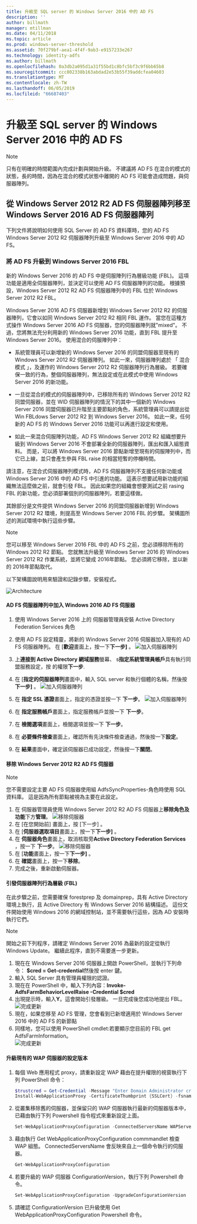 ```yaml
---
title: 升級至 SQL server 的 Windows Server 2016 中的 AD FS
description: ''
author: billmath
manager: mtillman
ms.date: 04/11/2018
ms.topic: article
ms.prod: windows-server-threshold
ms.assetid: 70f279bf-aea1-4f4f-9ab3-e9157233e267
ms.technology: identity-adfs
ms.author: billmath
ms.openlocfilehash: 0a3db2a095d1a31f55bd1c8bfc5bf3c9f6bb65b8
ms.sourcegitcommit: ccc802338b163abdad2e53b55f39addcfea04603
ms.translationtype: MT
ms.contentlocale: zh-TW
ms.lasthandoff: 06/05/2019
ms.locfileid: "66687403"
---
```

# <a name="upgrading-to-ad-fs-in-windows-server-2016-with-sql-server"></a>升級至 SQL server 的 Windows Server 2016 中的 AD FS


> [!NOTE]  
> 只有在明確的時間範圍內完成計劃與開始升級。 不建議將 AD FS 在混合的模式的狀態，長的時間，因為在混合的模式狀態中離開的 AD FS 可能會造成問題，與伺服器陣列。


## <a name="moving-from-a-windows-server-2012-r2-ad-fs-farm-to-a-windows-server-2016-ad-fs-farm"></a>從 Windows Server 2012 R2 AD FS 伺服器陣列移至 Windows Server 2016 AD FS 伺服器陣列  
下列文件將說明如何使用 SQL Server 的 AD FS 資料庫時，您的 AD FS Windows Server 2012 R2 伺服器陣列升級至 Windows Server 2016 中的 AD FS。  

### <a name="upgrading-ad-fs-to-windows-server-2016-fbl"></a>將 AD FS 升級到 Windows Server 2016 FBL  
新的 Windows Server 2016 的 AD FS 中是伺服陣列行為層級功能 (FBL)。   這項功能是適用全伺服器陣列，並決定可以使用 AD FS 伺服器陣列的功能。   根據預設，Windows Server 2012 R2 AD FS 伺服器陣列中的 FBL 位於 Windows Server 2012 R2 FBL。  

Windows Server 2016 AD FS 伺服器新增到 Windows Server 2012 R2 的伺服器陣列，它會以如同 Windows Server 2012 R2 相同 FBL 運作。  當您在這種方式操作 Windows Server 2016 AD FS 伺服器，您的伺服器陣列就"mixed"。  不過，您將無法充分利用新的 Windows Server 2016 功能，直到 FBL 提升至 Windows Server 2016。  使用混合的伺服陣列中：  

-   系統管理員可以新增新的 Windows Server 2016 的同盟伺服器至現有的 Windows Server 2012 R2 伺服器陣列。  如此一來，伺服器陣列處於 「 混合模式 」，及運作的 Windows Server 2012 R2 伺服器陣列行為層級。  若要確保一致的行為，整個伺服器陣列，無法設定或在此模式中使用 Windows Server 2016 的新功能。  

-   一旦從混合的模式的伺服器陣列中，已移除所有的 Windows Server 2012 R2 同盟伺服器，並在 WID 伺服器陣列的情況下的其中一個新的 Windows Server 2016 同盟伺服器已升階至主要節點的角色，系統管理員可以請提出從 Win FBLdows Server 2012 R2 到 Windows Server 2016。  如此一來，任何新的 AD FS 的 Windows Server 2016 功能可以再進行設定和使用。  

-   如此一來混合伺服陣列功能，AD FS Windows Server 2012 R2 組織想要升級到 Windows Server 2016 不會部署全新的伺服器陣列，匯出和匯入組態資料。  而是，可以將 Windows Server 2016 節點新增至現有的伺服陣列中，而它已上線，並只會產生參與 FBL raise 的相當短暫的停機時間。  

請注意，在混合式伺服器陣列模式時，AD FS 伺服器陣列不支援任何新功能或 Windows Server 2016 中的 AD FS 中引進的功能。  這表示想要試用新功能的組織無法這麼做之前，就會引發 FBL。  因此如果您的組織會想要測試之前 rasing FBL 的新功能，您必須部署個別的伺服器陣列，若要這樣做。  

其餘部分是文件提供 Windows Server 2016 的同盟伺服器新增到 Windows Server 2012 R2 環境，則提高至 Windows Server 2016 FBL 的步驟。  架構圖所述的測試環境中執行這些步驟。  

> [!NOTE]  
> 您可以移至 Windows Server 2016 FBL 中的 AD FS 之前，您必須移除所有的 Windows 2012 R2 節點。  您就無法升級至 Windows Server 2016 的 Windows Server 2012 R2 作業系統，並將它變成 2016年節點。  您必須將它移除，並以新的 2016年節點取代。  

以下架構圖說明用來驗證和記錄步驟，安裝程式。

![Architecture](media/Upgrading-to-AD-FS-in-Windows-Server-2016-SQL/arch.png)


#### <a name="join-the-windows-2016-ad-fs-server-to-the-ad-fs-farm"></a>AD FS 伺服器陣列中加入 Windows 2016 AD FS 伺服器

1.  使用 Windows Server 2016 上的 伺服器管理員安裝 Active Directory Federation Services 角色  

2.  使用 AD FS 設定精靈，將新的 Windows Server 2016 伺服器加入現有的 AD FS 伺服器陣列。  在 [**歡迎**畫面上，按一下**下一步]** 。
 ![加入伺服器陣列](media/Upgrading-to-AD-FS-in-Windows-Server-2016-SQL/configure1.png)  
3.  上**連接到 Active Directory 網域服務**螢幕、 s**指定系統管理員帳戶**具有執行同盟服務設定，按 的權限**下一步**.
4.  在 [**指定的伺服器陣列**畫面中，輸入 SQL server 和執行個體的名稱，然後按**下一步]** 。
![加入伺服器陣列](media/Upgrading-to-AD-FS-in-Windows-Server-2016-SQL/configure3.png)
5.  在 **指定 SSL 憑證**畫面上，指定的憑證並按一下 **下一步**。
![加入伺服器陣列](media/Upgrading-to-AD-FS-in-Windows-Server-2016-SQL/configure4.png)
6.  在 **指定服務帳戶**畫面上，指定服務帳戶並按一下 **下一步**。
7.  在 **檢閱選項**畫面上，檢閱選項並按一下 **下一步**。
8.  在 **必要條件檢查**畫面上，確認所有先決條件檢查通過，然後按一下**設定**。
9.  在 **結果**畫面中，確定該伺服器已成功設定，然後按一下**關閉**。


#### <a name="remove-the-windows-server-2012-r2-ad-fs-server"></a>移除 Windows Server 2012 R2 AD FS 伺服器

>[!NOTE]
>您不需要設定主要 AD FS 伺服器使用組 AdfsSyncProperties-角色時使用 SQL 資料庫。  這是因為所有節點被視為主要在此設定。

1.  在 伺服器管理員使用 Windows Server 2012 R2 AD FS 伺服器上**移除角色及功能**下方**管理**。
![移除伺服器](media/Upgrading-to-AD-FS-in-Windows-Server-2016-SQL/remove1.png)
2.  在 [在您開始前]  畫面上，按 [下一步]  。
3.  在 [**伺服器選取項目**畫面上，按一下**下一步]** 。
4.  在 **伺服器角色**畫面上，取消核取旁**Active Directory Federation Services** ，按一下 **下一步**。
![移除伺服器](media/Upgrading-to-AD-FS-in-Windows-Server-2016-SQL/remove2.png)
5.  在 [**功能**畫面上，按一下**下一步]** 。
6.  在 **確認**畫面上，按一下**移除**。
7.  完成之後，重新啟動伺服器。

#### <a name="raise-the-farm-behavior-level-fbl"></a>引發伺服器陣列行為層級 (FBL)
在此步驟之前，您需要確保 forestprep 及 domainprep，具有 Active Directory 環境上執行，且 Active Directory 有 Windows Server 2016 結構描述。  這份文件開始使用 Windows 2016 的網域控制站，並不需要執行這些，因為 AD 安裝時執行它們。

>[!NOTE]
>開始之前下列程序，請確定 Windows Server 2016 為最新的設定從執行 Windows Update。  繼續此程序，直到不需要進一步更新。

1. 現在在 Windows Server 2016 伺服器上開啟 PowerShell，並執行下列命令： **$cred = Get-credential**然後按 enter 鍵。
2. 輸入 SQL Server 具有管理員權限的認證。
3. 現在在 PowerShell 中，輸入下列內容：**Invoke-AdfsFarmBehaviorLevelRaise -Credential $cred**
2. 出現提示時，輸入**Y**。這會開始引發層級。  一旦完成後您成功地提出 FBL。  
![完成更新](media/Upgrading-to-AD-FS-in-Windows-Server-2016-SQL/finish1.png)
3. 現在，如果您移至 AD FS 管理，您會看到已新增適用於 Windows Server 2016 中的 AD FS 的新節點  
4. 同樣地，您可以使用 PowerShell cmdlet:若要顯示您目前的 FBL get AdfsFarmInformation。  
![完成更新](media/Upgrading-to-AD-FS-in-Windows-Server-2016-SQL/finish2.png)

#### <a name="upgrade-the-configuration-version-of-existing-wap-servers"></a>升級現有的 WAP 伺服器的設定版本
1. 每個 Web 應用程式 proxy，請重新設定 WAP 藉由在提升權限的視窗執行下列 PowerShell 命令：  
    ```powershell
    $trustcred = Get-Credential -Message "Enter Domain Administrator credentials"
    Install-WebApplicationProxy -CertificateThumbprint {SSLCert} -fsname fsname -FederationServiceTrustCredential $trustcred  
    ```
2. 從叢集移除舊的伺服器，並保留只的 WAP 伺服器執行最新的伺服器版本中，已藉由執行下列 Powershell 指令程式來重新設定上面。
    ```powershell
    Set-WebApplicationProxyConfiguration -ConnectedServersName WAPServerName1, WAPServerName2
    ```
3. 藉由執行 Get WebApplicationProxyConfiguration commmandlet 檢查 WAP 組態。 ConnectedServersName 會反映來自上一個命令執行的伺服器。
    ```powershell
    Get-WebApplicationProxyConfiguration
    ```
4. 若要升級的 WAP 伺服器 ConfigurationVersion，執行下列 Powershell 命令。
    ```powershell
    Set-WebApplicationProxyConfiguration -UpgradeConfigurationVersion
    ```
5. 請確認 ConfigurationVersion 已升級使用 Get WebApplicationProxyConfiguration Powershell 命令。
